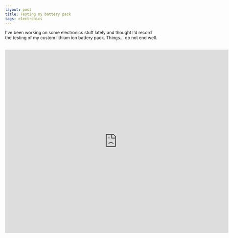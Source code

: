 ```yaml
---
layout: post
title: Testing my battery pack
tags: electronics
---
```


I've been working on some electronics stuff lately and thought I'd record the testing of my custom lithium ion battery pack. Things... do not end well.

<br />
<iframe width="730" height="600" src="https://www.youtube-nocookie.com/embed/vR7jQA3J_3s" frameborder="0" allow="accelerometer; autoplay; encrypted-media; gyroscope; picture-in-picture" allowfullscreen></iframe>
